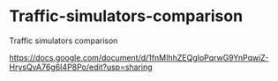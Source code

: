 # Traffic-simulators-comparison
Traffic simulators comparison


https://docs.google.com/document/d/1fnMIhhZEQgIoPqrwG9YnPqwiZ-HrysQvA76g6I4P8Po/edit?usp=sharing

